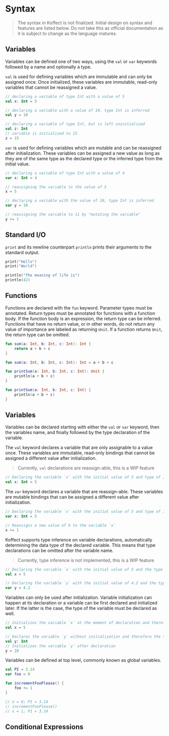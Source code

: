 # Syntax

> The syntax in Koffect is not finalized. Initial design on syntax and features are listed below.
> Do not take this as official documentation as it is subject to change as the language matures.
 
## Variables

Variables can be defined one of two ways, using the `val` or `var` keywords followed by a name and optionally a type.

`val` is used for defining variables which are immutable and can only be assigned once. Once initialized, these variables
are immutable, read-only variables that cannot be reassigned a value.

```kotlin
// declaring a variable of type Int with a value of 5
val x: Int = 5

// declaring a variable with a value of 10, type Int is inferred
val y = 10

// declaring a variable of type Int, but is left uninitialized 
val z: Int
// variable is initialized to 15 
z = 15
```

`var` is used for defining variables which are mutable and can be reassigned after initialization. These variables can be
assigned a new value as long as they are of the same type as the declared type or the inferred type from the initial value.

```kotlin
// declaring a variable of type Int with a value of 4
var x: Int = 4

// reassigning the variable to the value of 5
x = 5

// declaring a variable with the value of 10, type Int is inferred
var y = 10

// reassigning the variable to 11 by "mutating the variable"
y += 1
```

## Standard I/O

`print` and its newline counterpart `println` prints their arguments to the standard output.
```kotlin
print("Hello")
print("World")

println("The meaning of life is")
println(42)
```

## Functions

Functions are declared with the `fun` keyword. Parameter types must be annotated. Return types must be annotated for functions
with a function body. If the function body is an expression, the return type can be inferred. Functions that have no return
value, or in other words, do not return any value of importance are labeled as returning `Unit`. If a function returns
`Unit`, the return type can be omitted.

```kotlin
fun sum(a: Int, b: Int, c: Int): Int {
    return a + b + c
}

fun sum(a: Int, b: Int, c: Int): Int = a + b + c

fun printSum(a: Int, b: Int, c: Int): Unit {
    println(a + b + c)
}

fun printSum(a: Int, b: Int, c: Int) {
    println(a + b + c)
}
```

## Variables

Variables can be declared starting with either the `val` or `var` keyword, then the variables name, and finally followed
by the type declaration of the variable. 

The `val` keyword declares a variable that are only assignable to a value once. These variables are immutable, read-only
bindings that cannot be assigned a different value after initialization.

> Currently, `val` declarations are reassign-able, this is a WIP feature

```kotlin
// Declaring the variable `x` with the initial value of 5 and type of Int
val x: Int = 5
```

The `var` keyword declares a variable that are reassign-able. These variables are mutable bindings that can be assigned
a different value after initialization.

```kotlin
// Declaring the variable `x` with the initial value of 5 and type of Int
var x: Int = 5

// Reassigns a new value of 6 to the variable `x`
x += 1
```

Koffect supports type inference on variable declarations, automatically determining the data type of the declared variable.
This means that type declarations can be omitted after the variable name.

> Currently, type inference is not implemented, this is a WIP feature

```kotlin
// Declaring the variable `x` with the initial value of 5 and the type is inferred as Int
val x = 5

// Declaring the variable `y` with the initial value of 4.2 and the type is inferred as Double
var y = 4.2
```

Variables can only be used after initialization. Variable initialization can happen at its declaration or a variable can
be first declared and initialized later. If the latter is the case, the type of the variable must be declared as well.

```kotlin
// Initializes the variable `x` at the moment of declaration and therefore the type is not required and is inferred as Int 
val x = 5

// Declares the variable `y` without initialization and therefore the type is required
val y: Int
// Initializes the variable `y` after declaration 
y = 10
```

Variables can be defined at top level, commonly known as global variables.

```kotlin
val PI = 3.14
var foo = 0

fun incrementFooPlease() {
    foo += 1
}

// x = 0; PI = 3.14
// incrementFooPlease()
// x = 1; PI = 3.14
```

## Conditional Expressions


